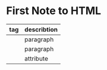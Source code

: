 # First Note to HTML



| tag          |  describtion |
| ------------ | ------------ |
| <p>   | paragraph |
| <p>    | paragraph    |
| <a>    | attribute    |



